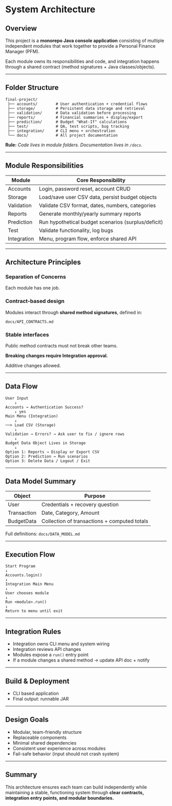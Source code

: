 # System Architecture

## Overview

This project is a **monorepo Java console application** consisting of multiple independent modules that work together to provide a Personal Finance Manager (PFM).

Each module owns its responsibilities and code, and integration happens through a shared contract (method signatures + Java classes/objects).

---

## Folder Structure

```
final-project/
 ├── accounts/        # User authentication + credential flows
 ├── storage/         # Persistent data storage and retrieval
 ├── validation/      # Data validation before processing
 ├── reports/         # Financial summaries + display/export
 ├── prediction/      # Budget "What-If" calculations
 ├── test/            # QA, test scripts, bug tracking
 ├── integration/     # CLI menu + orchestration
 └── docs/            # All project documentation
```

**Rule:**
*Code lives in module folders. Documentation lives in `/docs`.*

---

## Module Responsibilities

| Module      | Core Responsibility                                 |
| ----------- | --------------------------------------------------- |
| Accounts    | Login, password reset, account CRUD                 |
| Storage     | Load/save user CSV data, persist budget objects     |
| Validation  | Validate CSV format, dates, numbers, categories     |
| Reports     | Generate monthly/yearly summary reports             |
| Prediction  | Run hypothetical budget scenarios (surplus/deficit) |
| Test        | Validate functionality, log bugs                    |
| Integration | Menu, program flow, enforce shared API              |

---

## Architecture Principles

###  Separation of Concerns

Each module has one job.

###  Contract-based design

Modules interact through **shared method signatures**, defined in:

```
docs/API_CONTRACTS.md
```

###  Stable interfaces

Public method contracts must not break other teams.

**Breaking changes require Integration approval.**

Additive changes allowed.

---

## Data Flow

```
User Input
    ↓
Accounts → Authentication Success?
    ↓ yes
Main Menu (Integration)
    ↓
──> Load CSV (Storage)
    ↓
Validation → Errors? → Ask user to fix / ignore rows
    ↓
Budget Data Object Lives in Storage
    ↓
Option 1: Reports → Display or Export CSV
Option 2: Prediction → Run scenarios
Option 3: Delete Data / Logout / Exit
```

---

## Data Model Summary

| Object      | Purpose                                      |
| ----------- | -------------------------------------------- |
| User        | Credentials + recovery question              |
| Transaction | Date, Category, Amount                       |
| BudgetData  | Collection of transactions + computed totals |

Full definitions: `docs/DATA_MODEL.md`

---

## Execution Flow

```
Start Program
↓
Accounts.login()
↓
Integration Main Menu
↓
User chooses module
↓
Run <module>.run()
↓
Return to menu until exit
```

---

## Integration Rules

* Integration owns CLI menu and system wiring
* Integration reviews API changes
* Modules expose a `run()` entry point
* If a module changes a shared method → update API doc + notify

---

## Build & Deployment

* CLI based application
* Final output: runnable JAR

---

## Design Goals

* Modular, team-friendly structure
* Replaceable components
* Minimal shared dependencies
* Consistent user experience across modules
* Fail-safe behavior (input should not crash system)

---

## Summary

This architecture ensures each team can build independently while maintaining a stable, functioning system through **clear contracts, integration entry points, and modular boundaries.**


